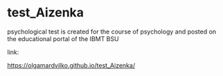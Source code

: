 # test_Aizenka

psychological test is created for the course of psychology and posted on the educational portal of the IBMT BSU

link:

https://olgamardvilko.github.io/test_Aizenka/ 